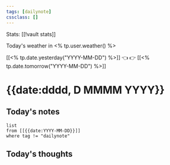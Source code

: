 ```yaml
---
tags: [dailynote]
cssclass: []
---
```


Stats: [[!vault stats]]

Today's weather in <% tp.user.weather() %>

[[<% tp.date.yesterday("YYYY-MM-DD") %>]] 👈 👉 [[<% tp.date.tomorrow("YYYY-MM-DD") %>]]

# {{date:dddd, D MMMM YYYY}}

## Today's notes

```dataview
list
from [[{{date:YYYY-MM-DD}}]]
where tag != "dailynote"
```

## Today's thoughts
